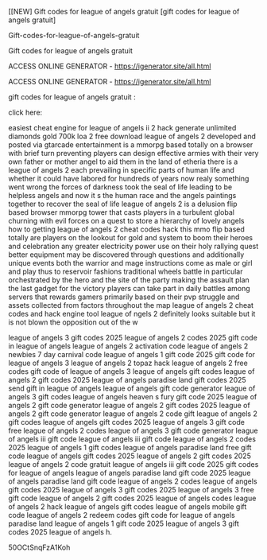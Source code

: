 [[NEW] Gift codes for league of angels gratuit [gift codes for league of angels gratuit]

Gift-codes-for-league-of-angels-gratuit

Gift codes for league of angels gratuit

ACCESS ONLINE GENERATOR - https://igenerator.site/all.html

ACCESS ONLINE GENERATOR - https://igenerator.site/all.html

gift codes for league of angels gratuit :

click here:

easiest cheat engine for league of angels ii 2 hack generate unlimited diamonds gold 700k loa 2 free download league of angels 2 developed and posted via gtarcade entertainment is a mmorpg based totally on a browser with brief turn preventing players can design effective armies with their very own father or mother angel to aid them in the land of etheria there is a league of angels 2 each prevailing in specific parts of human life and whether it could have labored for hundreds of years now realy something went wrong the forces of darkness took the seal of life leading to be helpless angels and now it s the human race and the angels paintings together to recover the seal of life league of angels 2 is a delusion flip based browser mmorpg tower that casts players in a turbulent global churning with evil forces on a quest to store a hierarchy of lovely angels how to getting league of angels 2 cheat codes hack this mmo flip based totally are players on the lookout for gold and system to boom their heroes and celebration any greater electricity power use on their holy rallying quest better equipment may be discovered through questions and additionally unique events both the warrior and mage instructions come as male or girl and play thus to reservoir fashions traditional wheels battle in particular orchestrated by the hero and the site of the party making the assault plan the last gadget for the victory players can take part in daily battles among servers that rewards gamers primarily based on their pvp struggle and assets collected from factors throughout the map league of angels 2 cheat codes and hack engine tool league of ngels 2 definitely looks suitable but it is not blown the opposition out of the w

league of angels 3 gift codes 2025 league of angels 2 codes 2025 gift code in league of angels league of angels 2 activation code league of angels 2 newbies 7 day carnival code league of angels 1 gift code 2025 gift code for league of angels 3 league of angels 2 topaz hack league of angels 2 free codes gift code of league of angels 3 league of angels gift codes league of angels 2 gift codes 2025 league of angels paradise land gift codes 2025 send gift in league of angels league of angels gift code generator league of angels 3 gift codes league of angels heaven s fury gift code 2025 league of angels 2 gift code generator league of angels 2 gift codes 2025 league of angels 2 gift code generator league of angels 2 code gift league of angels 2 gift codes league of angels gift codes 2025 league of angels 3 gift code free league of angels 2 codes league of angels 3 gift code generator league of angels iii gift code league of angels iii gift code league of angels 2 codes 2025 league of angels 1 gift codes league of angels paradise land free gift code league of angels gift codes 2025 league of angels 2 gift codes 2025 league of angels 2 code gratuit league of angels iii gift code 2025 gift codes for league of angels league of angels paradise land gift code 2025 league of angels paradise land gift code league of angels 2 codes league of angels gift codes 2025 league of angels 3 gift codes 2025 league of angels 3 free gift code league of angels 2 gift codes 2025 league of angels codes league of angels 2 hack league of angels gift codes league of angels mobile gift code league of angels 2 redeem codes gift code for league of angels paradise land league of angels 1 gift code 2025 league of angels 3 gift codes 2025 league of angels h.

50OCtSnqFzA1Koh

